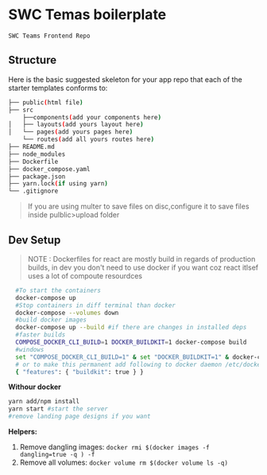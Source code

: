 # SWC Temas boilerplate

    SWC Teams Frontend Repo

## Structure

Here is the basic suggested skeleton for your app repo that each of the starter templates conforms to:

```bash
├── public(html file)
├── src
    ├──components(add your components here)
│   ├── layouts(add yours layout here)
│   └── pages(add yours pages here)
    └── routes(add all yours routes here)
├── README.md
├── node_modules
├── Dockerfile
├── docker_compose.yaml
├── package.json
├── yarn.lock(if using yarn)
└── .gitignore
```

> If you are using multer to save files on disc,configure it to save files inside pulblic>upload folder

## Dev Setup

> NOTE : Dockerfiles for react are mostly build in regards of production builds, in dev you don't need to use docker if you want coz react itlsef uses a lot of compoute resourdces

```bash
  #To start the containers
  docker-compose up
  #Stop containers in diff terminal than docker
  docker-compose --volumes down
  #build docker images
  docker-compose up --build #if there are changes in installed deps
  #faster builds
  COMPOSE_DOCKER_CLI_BUILD=1 DOCKER_BUILDKIT=1 docker-compose build
  #windows
  set "COMPOSE_DOCKER_CLI_BUILD=1" & set "DOCKER_BUILDKIT=1" & docker-compose build
  # or to make this permanent add following to docker daemon /etc/docker/daemon.json
  { "features": { "buildkit": true } }
```

**Withour docker**

```bash
yarn add/npm install
yarn start #start the server
#remove landing page designs if you want
```

**Helpers:**

1. Remove dangling images: `docker rmi $(docker images -f dangling=true -q ) -f`
2. Remove all volumes: `docker volume rm $(docker volume ls -q)`


